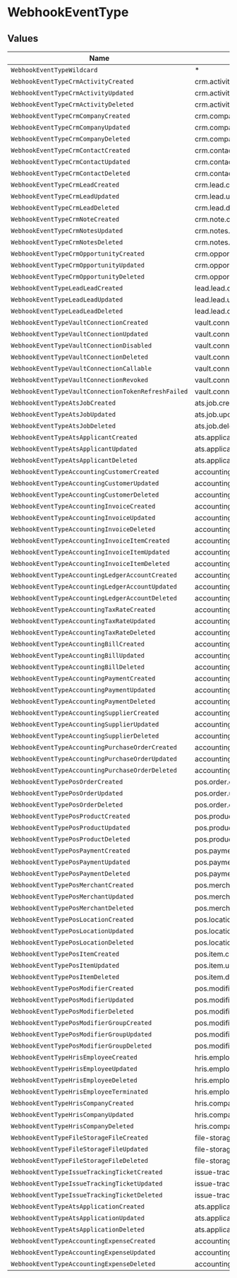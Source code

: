 # WebhookEventType


## Values

| Name                                                | Value                                               |
| --------------------------------------------------- | --------------------------------------------------- |
| `WebhookEventTypeWildcard`                          | *                                                   |
| `WebhookEventTypeCrmActivityCreated`                | crm.activity.created                                |
| `WebhookEventTypeCrmActivityUpdated`                | crm.activity.updated                                |
| `WebhookEventTypeCrmActivityDeleted`                | crm.activity.deleted                                |
| `WebhookEventTypeCrmCompanyCreated`                 | crm.company.created                                 |
| `WebhookEventTypeCrmCompanyUpdated`                 | crm.company.updated                                 |
| `WebhookEventTypeCrmCompanyDeleted`                 | crm.company.deleted                                 |
| `WebhookEventTypeCrmContactCreated`                 | crm.contact.created                                 |
| `WebhookEventTypeCrmContactUpdated`                 | crm.contact.updated                                 |
| `WebhookEventTypeCrmContactDeleted`                 | crm.contact.deleted                                 |
| `WebhookEventTypeCrmLeadCreated`                    | crm.lead.created                                    |
| `WebhookEventTypeCrmLeadUpdated`                    | crm.lead.updated                                    |
| `WebhookEventTypeCrmLeadDeleted`                    | crm.lead.deleted                                    |
| `WebhookEventTypeCrmNoteCreated`                    | crm.note.created                                    |
| `WebhookEventTypeCrmNotesUpdated`                   | crm.notes.updated                                   |
| `WebhookEventTypeCrmNotesDeleted`                   | crm.notes.deleted                                   |
| `WebhookEventTypeCrmOpportunityCreated`             | crm.opportunity.created                             |
| `WebhookEventTypeCrmOpportunityUpdated`             | crm.opportunity.updated                             |
| `WebhookEventTypeCrmOpportunityDeleted`             | crm.opportunity.deleted                             |
| `WebhookEventTypeLeadLeadCreated`                   | lead.lead.created                                   |
| `WebhookEventTypeLeadLeadUpdated`                   | lead.lead.updated                                   |
| `WebhookEventTypeLeadLeadDeleted`                   | lead.lead.deleted                                   |
| `WebhookEventTypeVaultConnectionCreated`            | vault.connection.created                            |
| `WebhookEventTypeVaultConnectionUpdated`            | vault.connection.updated                            |
| `WebhookEventTypeVaultConnectionDisabled`           | vault.connection.disabled                           |
| `WebhookEventTypeVaultConnectionDeleted`            | vault.connection.deleted                            |
| `WebhookEventTypeVaultConnectionCallable`           | vault.connection.callable                           |
| `WebhookEventTypeVaultConnectionRevoked`            | vault.connection.revoked                            |
| `WebhookEventTypeVaultConnectionTokenRefreshFailed` | vault.connection.token_refresh.failed               |
| `WebhookEventTypeAtsJobCreated`                     | ats.job.created                                     |
| `WebhookEventTypeAtsJobUpdated`                     | ats.job.updated                                     |
| `WebhookEventTypeAtsJobDeleted`                     | ats.job.deleted                                     |
| `WebhookEventTypeAtsApplicantCreated`               | ats.applicant.created                               |
| `WebhookEventTypeAtsApplicantUpdated`               | ats.applicant.updated                               |
| `WebhookEventTypeAtsApplicantDeleted`               | ats.applicant.deleted                               |
| `WebhookEventTypeAccountingCustomerCreated`         | accounting.customer.created                         |
| `WebhookEventTypeAccountingCustomerUpdated`         | accounting.customer.updated                         |
| `WebhookEventTypeAccountingCustomerDeleted`         | accounting.customer.deleted                         |
| `WebhookEventTypeAccountingInvoiceCreated`          | accounting.invoice.created                          |
| `WebhookEventTypeAccountingInvoiceUpdated`          | accounting.invoice.updated                          |
| `WebhookEventTypeAccountingInvoiceDeleted`          | accounting.invoice.deleted                          |
| `WebhookEventTypeAccountingInvoiceItemCreated`      | accounting.invoice_item.created                     |
| `WebhookEventTypeAccountingInvoiceItemUpdated`      | accounting.invoice_item.updated                     |
| `WebhookEventTypeAccountingInvoiceItemDeleted`      | accounting.invoice_item.deleted                     |
| `WebhookEventTypeAccountingLedgerAccountCreated`    | accounting.ledger_account.created                   |
| `WebhookEventTypeAccountingLedgerAccountUpdated`    | accounting.ledger_account.updated                   |
| `WebhookEventTypeAccountingLedgerAccountDeleted`    | accounting.ledger_account.deleted                   |
| `WebhookEventTypeAccountingTaxRateCreated`          | accounting.tax_rate.created                         |
| `WebhookEventTypeAccountingTaxRateUpdated`          | accounting.tax_rate.updated                         |
| `WebhookEventTypeAccountingTaxRateDeleted`          | accounting.tax_rate.deleted                         |
| `WebhookEventTypeAccountingBillCreated`             | accounting.bill.created                             |
| `WebhookEventTypeAccountingBillUpdated`             | accounting.bill.updated                             |
| `WebhookEventTypeAccountingBillDeleted`             | accounting.bill.deleted                             |
| `WebhookEventTypeAccountingPaymentCreated`          | accounting.payment.created                          |
| `WebhookEventTypeAccountingPaymentUpdated`          | accounting.payment.updated                          |
| `WebhookEventTypeAccountingPaymentDeleted`          | accounting.payment.deleted                          |
| `WebhookEventTypeAccountingSupplierCreated`         | accounting.supplier.created                         |
| `WebhookEventTypeAccountingSupplierUpdated`         | accounting.supplier.updated                         |
| `WebhookEventTypeAccountingSupplierDeleted`         | accounting.supplier.deleted                         |
| `WebhookEventTypeAccountingPurchaseOrderCreated`    | accounting.purchase_order.created                   |
| `WebhookEventTypeAccountingPurchaseOrderUpdated`    | accounting.purchase_order.updated                   |
| `WebhookEventTypeAccountingPurchaseOrderDeleted`    | accounting.purchase_order.deleted                   |
| `WebhookEventTypePosOrderCreated`                   | pos.order.created                                   |
| `WebhookEventTypePosOrderUpdated`                   | pos.order.updated                                   |
| `WebhookEventTypePosOrderDeleted`                   | pos.order.deleted                                   |
| `WebhookEventTypePosProductCreated`                 | pos.product.created                                 |
| `WebhookEventTypePosProductUpdated`                 | pos.product.updated                                 |
| `WebhookEventTypePosProductDeleted`                 | pos.product.deleted                                 |
| `WebhookEventTypePosPaymentCreated`                 | pos.payment.created                                 |
| `WebhookEventTypePosPaymentUpdated`                 | pos.payment.updated                                 |
| `WebhookEventTypePosPaymentDeleted`                 | pos.payment.deleted                                 |
| `WebhookEventTypePosMerchantCreated`                | pos.merchant.created                                |
| `WebhookEventTypePosMerchantUpdated`                | pos.merchant.updated                                |
| `WebhookEventTypePosMerchantDeleted`                | pos.merchant.deleted                                |
| `WebhookEventTypePosLocationCreated`                | pos.location.created                                |
| `WebhookEventTypePosLocationUpdated`                | pos.location.updated                                |
| `WebhookEventTypePosLocationDeleted`                | pos.location.deleted                                |
| `WebhookEventTypePosItemCreated`                    | pos.item.created                                    |
| `WebhookEventTypePosItemUpdated`                    | pos.item.updated                                    |
| `WebhookEventTypePosItemDeleted`                    | pos.item.deleted                                    |
| `WebhookEventTypePosModifierCreated`                | pos.modifier.created                                |
| `WebhookEventTypePosModifierUpdated`                | pos.modifier.updated                                |
| `WebhookEventTypePosModifierDeleted`                | pos.modifier.deleted                                |
| `WebhookEventTypePosModifierGroupCreated`           | pos.modifier-group.created                          |
| `WebhookEventTypePosModifierGroupUpdated`           | pos.modifier-group.updated                          |
| `WebhookEventTypePosModifierGroupDeleted`           | pos.modifier-group.deleted                          |
| `WebhookEventTypeHrisEmployeeCreated`               | hris.employee.created                               |
| `WebhookEventTypeHrisEmployeeUpdated`               | hris.employee.updated                               |
| `WebhookEventTypeHrisEmployeeDeleted`               | hris.employee.deleted                               |
| `WebhookEventTypeHrisEmployeeTerminated`            | hris.employee.terminated                            |
| `WebhookEventTypeHrisCompanyCreated`                | hris.company.created                                |
| `WebhookEventTypeHrisCompanyUpdated`                | hris.company.updated                                |
| `WebhookEventTypeHrisCompanyDeleted`                | hris.company.deleted                                |
| `WebhookEventTypeFileStorageFileCreated`            | file-storage.file.created                           |
| `WebhookEventTypeFileStorageFileUpdated`            | file-storage.file.updated                           |
| `WebhookEventTypeFileStorageFileDeleted`            | file-storage.file.deleted                           |
| `WebhookEventTypeIssueTrackingTicketCreated`        | issue-tracking.ticket.created                       |
| `WebhookEventTypeIssueTrackingTicketUpdated`        | issue-tracking.ticket.updated                       |
| `WebhookEventTypeIssueTrackingTicketDeleted`        | issue-tracking.ticket.deleted                       |
| `WebhookEventTypeAtsApplicationCreated`             | ats.application.created                             |
| `WebhookEventTypeAtsApplicationUpdated`             | ats.application.updated                             |
| `WebhookEventTypeAtsApplicationDeleted`             | ats.application.deleted                             |
| `WebhookEventTypeAccountingExpenseCreated`          | accounting.expense.created                          |
| `WebhookEventTypeAccountingExpenseUpdated`          | accounting.expense.updated                          |
| `WebhookEventTypeAccountingExpenseDeleted`          | accounting.expense.deleted                          |